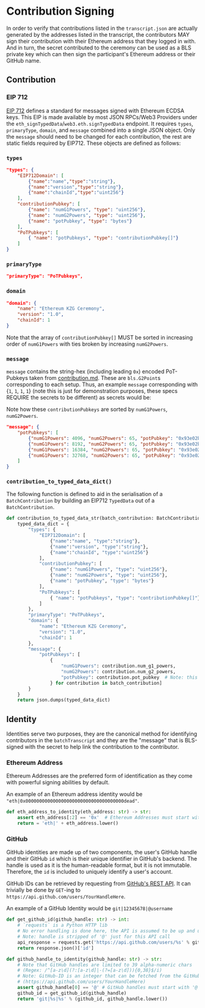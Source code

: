 # Contribution Signing

In order to verify that contributions listed in the `transcript.json` are actually generated by the addresses listed in the transcript, the contributors MAY sign their contribution with their Ethereum address that they logged in with. And in turn, the secret contributed to the ceremony can be used as a BLS private key which can then sign the participant's Ethereum address or their GitHub name.

## Contribution

### EIP 712

[EIP 712](https://eips.ethereum.org/EIPS/eip-712) defines a standard for messages signed with Ethereum ECDSA keys. This EIP is made available by most JSON RPCs/Web3 Providers under the `eth_signTypedData`/`web3.eth.signTypedData` endpoint. It requires `types`, `primaryType`, `domain`, and `message` combined into a single JSON object. Only the `message` should need to be changed for each contribution, the rest are static fields required by EIP712. These objects are defined as follows:

### `types`

```JSON
"types": {
    "EIP712Domain": [
        {"name":"name","type":"string"},
        {"name":"version","type":"string"},
        {"name":"chainId","type":"uint256"}
    ],
    "contributionPubkey": [
        {"name": "numG1Powers", "type": "uint256"},
        {"name": "numG2Powers", "type": "uint256"},
        {"name": "potPubkey", "type": "bytes"}
    ],
    "PoTPubkeys": [
        { "name": "potPubkeys", "type": "contributionPubkey[]"}
    ]
}
```

### `primaryType`
```JSON
"primaryType": "PoTPubkeys",
```

### `domain`

```JSON
"domain": {
    "name": "Ethereum KZG Ceremony",
    "version": "1.0",
    "chainId": 1
}
```

Note that the array of `contributionPubkey[]` MUST be sorted in increasing order of `numG1Powers` with ties broken by increasing `numG2Powers`. 

### `message`

`message` contains the string-hex (including leading `0x`) encoded PoT-Pubkeys taken from [contribution.md](../contribution/contribution.md). These are `bls.G2Point`s corresponding to each setup. Thus, an example `message` corresponding with {`1`, `1`, `1`, `1`} (note this is just for demonstration purposes, these specs REQUIRE the secrets to be different) as secrets would be:

Note how these `contributionPubkeys` are sorted by `numG1Powers`, `numG2Powers`.
```JSON
"message": {
    "potPubkeys": [
        {"numG1Powers": 4096, "numG2Powers": 65, "potPubkey": "0x93e02b6052719f607dacd3a088274f65596bd0d09920b61ab5da61bbdc7f5049334cf11213945d57e5ac7d055d042b7e024aa2b2f08f0a91260805272dc51051c6e47ad4fa403b02b4510b647ae3d1770bac0326a805bbefd48056c8c121bdb8"},
        {"numG1Powers": 8192, "numG2Powers": 65, "potPubkey": "0x93e02b6052719f607dacd3a088274f65596bd0d09920b61ab5da61bbdc7f5049334cf11213945d57e5ac7d055d042b7e024aa2b2f08f0a91260805272dc51051c6e47ad4fa403b02b4510b647ae3d1770bac0326a805bbefd48056c8c121bdb8"},
        {"numG1Powers": 16384, "numG2Powers": 65, "potPubkey": "0x93e02b6052719f607dacd3a088274f65596bd0d09920b61ab5da61bbdc7f5049334cf11213945d57e5ac7d055d042b7e024aa2b2f08f0a91260805272dc51051c6e47ad4fa403b02b4510b647ae3d1770bac0326a805bbefd48056c8c121bdb8"},
        {"numG1Powers": 32768, "numG2Powers": 65, "potPubkey": "0x93e02b6052719f607dacd3a088274f65596bd0d09920b61ab5da61bbdc7f5049334cf11213945d57e5ac7d055d042b7e024aa2b2f08f0a91260805272dc51051c6e47ad4fa403b02b4510b647ae3d1770bac0326a805bbefd48056c8c121bdb8"}
    ]
}
```

### `contribution_to_typed_data_dict()`

The following function is defined to aid in the serialisation of a `BatchContribution` by building an EIP712 `TypedData` out of a `BatchContribution`.

```python
def contribution_to_typed_data_str(batch_contribution: BatchContribution) -> str:
    typed_data_dict = {
        "types": {
            "EIP712Domain": [
                {"name":"name", "type":"string"},
                {"name":"version", "type":"string"},
                {"name":"chainId", "type":"uint256"}
            ],
            "contributionPubkey": [
                {"name": "numG1Powers", "type": "uint256"},
                {"name": "numG2Powers", "type": "uint256"},
                {"name": "potPubkey", "type": "bytes"}
            ],
            "PoTPubkeys": [
                { "name": "potPubkeys", "type": "contributionPubkey[]"}
            ]
        },
        "primaryType": "PoTPubkeys",
        "domain": {
            "name": "Ethereum KZG Ceremony",
            "version": "1.0",
            "chainId": 1
        },
        "message": {
            "potPubkeys": [
                {
                    "numG1Powers": contribution.num_g1_powers,
                    "numG2Powers": contribution.num_g2_powers,
                    "potPubkey": contribution.pot_pubkey  # Note: this should be encoded as per BLS.md
                } for contribution in batch_contribution]
        }
    }
    return json.dumps(typed_data_dict)
```

## Identity

Identities serve two purposes, they are the canonical method for identifying contributors in the `batchTranscript` and they are the "message" that is BLS-signed with the secret to help link the contribution to the contributor.

### Ethereum Address

Ethereum Addresses are the preferred form of identification as they come with powerful signing abilities by default.

An example of an Ethereum address identity would be `"eth|0x000000000000000000000000000000000000dead"`.

```python
def eth_address_to_identity(eth_address: str) -> str:
    assert eth_address[:2] == '0x'  # Ethereum Addresses must start with '0x'.
    return = 'eth|' + eth_address.lower()
```

### GitHub

GitHub identities are made up of two components, the user's GitHub handle and their GitHub `id` which is their unique identifier in GitHub's backend. The handle is used as it is the human-readable format, but it is not immutable. Therefore, the `id` is included to uniquely identify a user's account.

GitHub IDs can be retrieved by requesting from [GitHub's REST API](https://docs.github.com/en/rest/users/users#list-users). It can trivially be done by `GET`-ing to `https://api.github.com/users/YourHandleHere`.

An example of a GitHub Identity would be `git|12345678|@username`

```python
def get_github_id(github_handle: str) -> int:
    # `requests` is a Python HTTP lib
    # No error handling is done here, the API is assumed to be up and user exists
    # Note: handle is stripped of '@' just for this API call 
    api_response = requests.get('https://api.github.com/users/%s' % github_handle[1:])  
    return response.json()['id']
```

```python
def github_handle_to_identity(github_handle: str) -> str:
    # Note that GitHub handles are limited to 39 alpha-numeric chars
    # (Regex: /^[a-z\d](?:[a-z\d]|-(?=[a-z\d])){0,38}$/i)
    # Note: GitHub-ID is an integer that can be fetched from the GitHub API
    # (https://api.github.com/users/YourHandleHere)
    assert github_handle[0] == '@' # GitHub handles must start with '@'.
    github_id = get_github_id(github_handle)
    return 'git|%s|%s' % (github_id, github_handle.lower())
```


